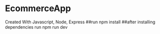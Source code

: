 # EcommerceApp
Created With Javascript, Node, Express
##run npm install
##after installing dependencies run npm run dev
